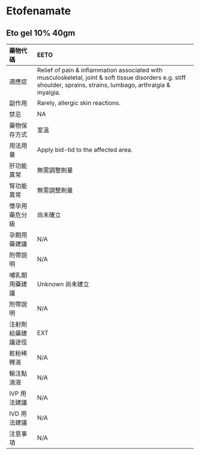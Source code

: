 # Etofenamate

## Eto gel 10% 40gm

| 藥物代碼 | EETO |
| :--- | :--- |
| 適應症 | Relief of pain & inflammation associated with musculoskeletal, joint & soft tissue disorders e.g. stiff shoulder, sprains, strains, lumbago, arthralgia & myalgia. |
| 副作用 | Rarely, allergic skin reactions. |
| 禁忌 | NA |
| 藥物保存方式 | 室溫 |
| 用法用量 | Apply bid-tid to the affected area. |
| 肝功能異常 | 無需調整劑量 |
| 腎功能異常 | 無需調整劑量 |
| 懷孕用藥危分級 | 尚未確立 |
| 孕期用藥建議 | N/A |
| 附帶說明 | N/A |
| 哺乳期用藥建議 | Unknown 尚未建立 |
| 附帶說明 | N/A |
| 注射劑給藥建議途徑 | EXT |
| 乾粉稀釋液 | N/A |
| 輸注點滴液 | N/A |
| IVP 用法建議 | N/A |
| IVD 用法建議 | N/A |
| 注意事項 | N/A |

